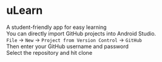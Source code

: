 # uLearn
A student-friendly app for easy learning<br> 
You can directly import GitHub projects into Android Studio.<br><code>File</code> -> <code>New</code> -> <code>Project from Version Control</code> -> <code>GitHub</code><br>Then enter your GitHub username and password<br>Select the repository and hit clone
